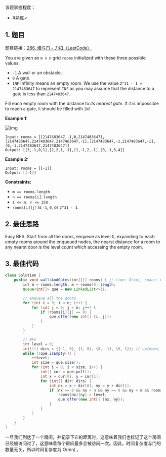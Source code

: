 
该题掌握程度：
- #熟练✓

## 1. 题目
题目链接：[286. 墙与门 - 力扣（LeetCode）](https://leetcode.cn/problems/walls-and-gates/description/)

You are given an `m x n` grid `rooms` initialized with these three possible values.

- `-1` A wall or an obstacle.
- `0` A gate.
- `INF` Infinity means an empty room. We use the value `2^31 - 1 = 2147483647` to represent `INF` as you may assume that the distance to a gate is less than `2147483647`.

Fill each empty room with the distance to *its nearest gate*. If it is impossible to reach a gate, it should be filled with `INF`.

 

**Example 1:**

![img](https://i.hish.top:8/2025/04/26/210638.jpg)

```
Input: rooms = [[2147483647,-1,0,2147483647],[2147483647,2147483647,2147483647,-1],[2147483647,-1,2147483647,-1],[0,-1,2147483647,2147483647]]
Output: [[3,-1,0,1],[2,2,1,-1],[1,-1,2,-1],[0,-1,3,4]]
```

**Example 2:**

```
Input: rooms = [[-1]]
Output: [[-1]]
```

 

**Constraints:**

- `m == rooms.length`
- `n == rooms[i].length`
- `1 <= m, n <= 250`
- `rooms[i][j]` is `-1`, `0`, or `2^31 - 1`.



## 2. 最佳思路

Easy BFS. Start from all the doors, enqueue as level 0, expanding to each empty rooms around the enqueued nodes, the nearst distance for a room to any nearst door is the level count which accessing the empty room.

## 3. 最佳代码

```java
class Solution {
    public void wallsAndGates(int[][] rooms) { // time: O(nm), space: O(nm)
        int n = rooms.length, m = rooms[0].length;
        Queue<int[]> que = new LinkedList<>();

        // enqueue all the doors
        for (int i = 0; i < n; i++) {
            for (int j = 0; j < m; j++) {
                if (rooms[i][j] == 0) {
                    que.offer(new int[] {i, j});
                }
            }
        }

        // BFS
        int level = 0;
        int[][] dirs = {{-1, 0}, {1, 0}, {0, -1}, {0, 1}}; // up/down, left/right
        while (!que.isEmpty()) {
            ++level;
            int size = que.size();
            for (int i = 0; i < size; i++) {
                int[] cur = que.poll();
                int x = cur[0], y = cur[1];
                for (int[] dir: dirs) {
                    int nx = x + dir[0], ny = y + dir[1];
                    if (nx >= 0 && nx < n && ny >= 0 && ny < m && rooms[nx][ny] == Integer.MAX_VALUE) {
                        rooms[nx][ny] = level;
                        que.offer(new int[] {nx, ny});
                    }
                }
            }
        }  
    }
}
```

一旦我们到达了一个房间，并记录下它的距离时，这意味着我们也标记了这个房间已经被访问过了，这意味着每个房间最多会被访问一次。因此，时间复杂度与门的数量无关，所以时间复杂度为 O(mn) 。